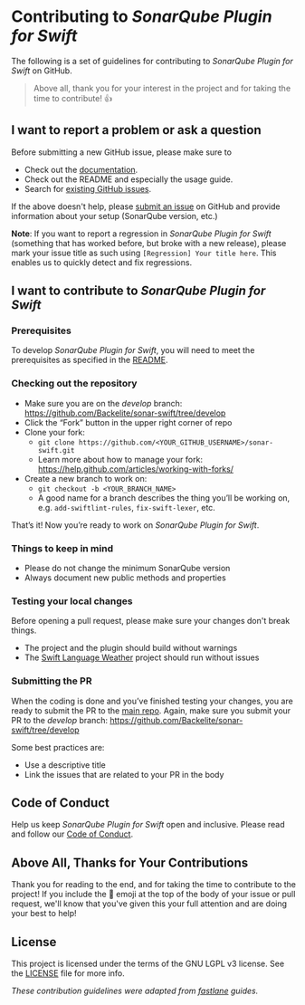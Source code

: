 # Contributing to _SonarQube Plugin for Swift_

The following is a set of guidelines for contributing to _SonarQube Plugin for Swift_ on GitHub.

> Above all, thank you for your interest in the project and for taking the time to contribute! 👍

## I want to report a problem or ask a question

Before submitting a new GitHub issue, please make sure to

- Check out the [documentation](https://github.com/Backelite/sonar-swift/tree/develop/docs).
- Check out the README and especially the usage guide.
- Search for [existing GitHub issues](https://github.com/Backelite/sonar-swift/issues).

If the above doesn't help, please [submit an issue](https://github.com/Backelite/sonar-swift/issues) on GitHub and provide information about your setup (SonarQube version, etc.)

**Note**: If you want to report a regression in *SonarQube Plugin for Swift* (something that has worked before, but broke with a new release), please mark your issue title as such using `[Regression] Your title here`. This enables us to quickly detect and fix regressions.

## I want to contribute to _SonarQube Plugin for Swift_

### Prerequisites

To develop _SonarQube Plugin for Swift_, you will need to meet the prerequisites as specified in the [README](https://github.com/Backelite/sonar-swift#prerequisites).

### Checking out the repository

- Make sure you are on the *develop* branch: https://github.com/Backelite/sonar-swift/tree/develop
- Click the “Fork” button in the upper right corner of repo
- Clone your fork:
    - `git clone https://github.com/<YOUR_GITHUB_USERNAME>/sonar-swift.git`
    - Learn more about how to manage your fork: <https://help.github.com/articles/working-with-forks/>
- Create a new branch to work on:
    - `git checkout -b <YOUR_BRANCH_NAME>`
    - A good name for a branch describes the thing you’ll be working on, e.g. `add-swiftlint-rules`, `fix-swift-lexer`, etc.

That’s it! Now you’re ready to work on _SonarQube Plugin for Swift_.

### Things to keep in mind

- Please do not change the minimum SonarQube version
- Always document new public methods and properties

### Testing your local changes

Before opening a pull request, please make sure your changes don't break things.

- The project and the plugin should build without warnings
- The [Swift Language Weather](https://github.com/JakeLin/SwiftLanguageWeather) project should run without issues

### Submitting the PR

When the coding is done and you’ve finished testing your changes, you are ready to submit the PR to the [main repo](https://github.com/Backelite/sonar-swift). Again, make sure you submit your PR to the *develop* branch: https://github.com/Backelite/sonar-swift/tree/develop

Some best practices are:

- Use a descriptive title
- Link the issues that are related to your PR in the body

## Code of Conduct

Help us keep _SonarQube Plugin for Swift_ open and inclusive. Please read and follow our [Code of Conduct](CODE_OF_CONDUCT.md).

## Above All, Thanks for Your Contributions

Thank you for reading to the end, and for taking the time to contribute to the project! If you include the 🔑 emoji at the top of the body of your issue or pull request, we'll know that you've given this your full attention and are doing your best to help!

## License

This project is licensed under the terms of the GNU LGPL v3 license. See the [LICENSE](./LICENSE.md) file for more info.

_These contribution guidelines were adapted from [_fastlane_](https://github.com/fastlane/fastlane) guides._